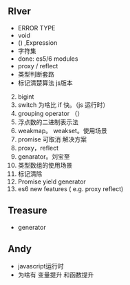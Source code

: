 
## RIver

* ERROR TYPE
* void
* () ,Expression
* 字符集
* done: es5/6 modules
* proxy / reflect 
* 类型判断套路
* 标记清楚算法 js版本
2.  bigint
3.  switch 为啥比 if 快。（js 运行时）
4. grouping operator （）
5. 浮点数的二进制表示法
6. weakmap。  weakset。使用场景
7.  promise 可取消 解决方案
8.  proxy，reflect
9.  genarator。刘宝至
10.  类型数组的使用场景
11.  标记清除
12.  Promise yield generator
13.  es6 new features ( e.g. proxy reflect)

## Treasure
* generator

## Andy
* javascript运行时
* 为啥有 变量提升 和函数提升


